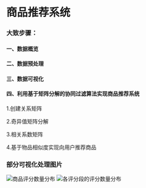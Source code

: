 # 商品推荐系统

### 大致步骤：

#### 一、数据概览
#### 二、数据预处理
#### 三、数据可视化
#### 四、利用基于矩阵分解的协同过滤算法实现商品推荐系统
  1.创建关系矩阵
  
  2.奇异值矩阵分解
  
  3.相关系数矩阵
  
  4.基于物品相似度实现向用户推荐商品



### 部分可视化处理图片
![商品评分数量分布](https://github.com/CyclingPeach/OWN---Product_Recommendation_System/blob/master/%E5%95%86%E5%93%81%E8%AF%84%E5%88%86%E6%95%B0%E9%87%8F%E5%88%86%E5%B8%83.png)
![各评分段的评分数量分布](https://github.com/CyclingPeach/OWN---Product_Recommendation_System/blob/master/%E5%90%84%E8%AF%84%E5%88%86%E6%AE%B5%E7%9A%84%E8%AF%84%E5%88%86%E6%95%B0%E9%87%8F%E5%88%86%E5%B8%83.png)
